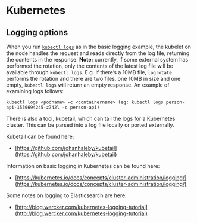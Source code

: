 # Kubernetes 
## Logging options

When you run [`kubectl logs`](https://kubernetes.io/docs/user-guide/kubectl/v1.9/#logs) as in the basic logging example, the kubelet on the node handles the request and reads directly from the log file, returning the contents in the response. **Note:** currently, if some external system has performed the rotation, only the contents of the latest log file will be available through `kubectl logs`. E.g. if there’s a 10MB file, `logrotate` performs the rotation and there are two files, one 10MB in size and one empty, `kubectl logs` will return an empty response. An example of examining logs follows:

```
kubectl logs <podname> -c <containername> (eg: kubectl logs person-api-1530694245-z742l -c person-api)
```

There is also a tool, kubetail, which can tail the logs for a Kubernetes cluster. This can be parsed into a log file locally or ported externally. 

Kubetail can be found here:
- [https://github.com/johanhaleby/kubetail](https://github.com/johanhaleby/kubetail)

Information on basic logging in Kubernetes can be found here:
- [https://kubernetes.io/docs/concepts/cluster-administration/logging/](https://kubernetes.io/docs/concepts/cluster-administration/logging/)

Some notes on logging to Elasticsearch are here:
- [http://blog.wercker.com/kubernetes-logging-tutorial](http://blog.wercker.com/kubernetes-logging-tutorial)
